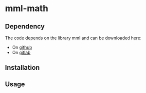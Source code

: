 # mml-math

## Dependency
The code depends on the library mml and can be downloaded here:
- On [github](https://github.com/mosermike/mml)
- On [gitlab](https://gitlab.moser.mywire.org/moser/mml)

## Installation

## Usage

